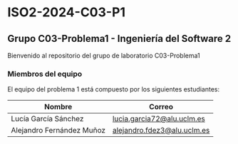 # ISO2-2024-C03-P1


## **Grupo C03-Problema1 - Ingeniería del Software 2**  
Bienvenido al repositorio del grupo de laboratorio C03-Problema1  

### Miembros del equipo  
El equipo del problema 1 está compuesto por los siguientes estudiantes:  

| Nombre                       | Correo                       |
|------------------------------|------------------------------|
| Lucía García Sánchez         | lucia.garcia72@alu.uclm.es   |
| Alejandro Fernández Muñoz    | alejandro.fdez3@alu.uclm.es  |
